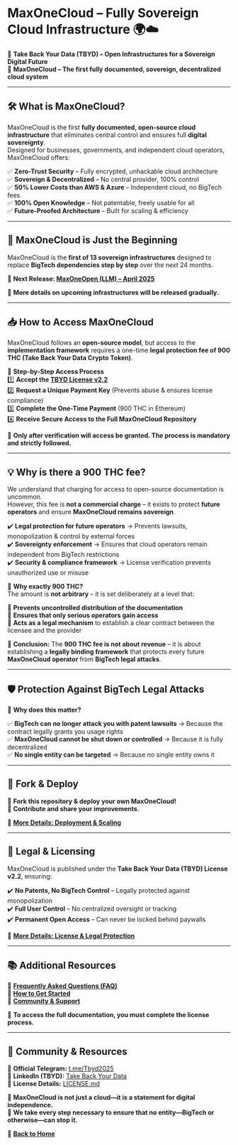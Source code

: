 # **MaxOneCloud – Fully Sovereign Cloud Infrastructure 🌍☁️**  
🚀 **Take Back Your Data (TBYD) – Open Infrastructures for a Sovereign Digital Future**  
🔐 **MaxOneCloud – The first fully documented, sovereign, decentralized cloud system**  

---

## **🛠️ What is MaxOneCloud?**  
MaxOneCloud is the first **fully documented, open-source cloud infrastructure** that eliminates central control and ensures full **digital sovereignty**.  
Designed for businesses, governments, and independent cloud operators, MaxOneCloud offers:  

✅ **Zero-Trust Security** – Fully encrypted, unhackable cloud architecture  
✅ **Sovereign & Decentralized** – No central provider, 100% control  
✅ **50% Lower Costs than AWS & Azure** – Independent cloud, no BigTech fees  
✅ **100% Open Knowledge** – Not patentable, freely usable for all  
✅ **Future-Proofed Architecture** – Built for scaling & efficiency  

---

## **🚀 MaxOneCloud is Just the Beginning**  
MaxOneCloud is the **first of 13 sovereign infrastructures** designed to replace **BigTech dependencies step by step** over the next 24 months.  

📌 **Next Release: [MaxOneOpen (LLM) – April 2025](../MaxOneOpen)**  

🔹 **More details on upcoming infrastructures will be released gradually.**  

---

## **📥 How to Access MaxOneCloud**  
MaxOneCloud follows an **open-source model**, but access to the **implementation framework** requires a one-time **legal protection fee of 900 THC (Take Back Your Data Crypto Token)**.  

📌 **Step-by-Step Access Process**  
1️⃣ **Accept the [TBYD License v2.2](License-and-Access)**  
2️⃣ **Request a Unique Payment Key** (Prevents abuse & ensures license compliance)  
3️⃣ **Complete the One-Time Payment** (900 THC in Ethereum)  
4️⃣ **Receive Secure Access to the Full MaxOneCloud Repository**  

📢 **Only after verification will access be granted. The process is mandatory and strictly followed.**  

---

## **💡 Why is there a 900 THC fee?**  
We understand that charging for access to open-source documentation is uncommon.  
However, this fee is **not a commercial charge** – it exists to protect **future operators** and ensure **MaxOneCloud remains sovereign**.  

✔️ **Legal protection for future operators** → Prevents lawsuits, monopolization & control by external forces  
✔️ **Sovereignty enforcement** → Ensures that cloud operators remain independent from BigTech restrictions  
✔️ **Security & compliance framework** → License verification prevents unauthorized use or misuse  

📌 **Why exactly 900 THC?**  
The amount is **not arbitrary** – it is set deliberately at a level that:  

🔹 **Prevents uncontrolled distribution of the documentation**  
🔹 **Ensures that only serious operators gain access**  
🔹 **Acts as a legal mechanism** to establish a clear contract between the licensee and the provider  

📌 **Conclusion:** The **900 THC fee is not about revenue** – it is about establishing a **legally binding framework** that protects every future **MaxOneCloud operator** from **BigTech legal attacks**.  

---

## **🛡️ Protection Against BigTech Legal Attacks**  
📌 **Why does this matter?**  

✅ **BigTech can no longer attack you with patent lawsuits** → Because the contract legally grants you usage rights  
✅ **MaxOneCloud cannot be shut down or controlled** → Because it is fully decentralized  
✅ **No single entity can be targeted** → Because no single entity owns it  

---

## **🔄 Fork & Deploy**  
🔹 **Fork this repository & deploy your own MaxOneCloud!**  
📢 **Contribute and share your improvements.**  

🔹 **[More Details: Deployment & Scaling](Deployment-and-Scaling)**  

---

## **📜 Legal & Licensing**  
MaxOneCloud is published under the **Take Back Your Data (TBYD) License v2.2**, ensuring:  

✔️ **No Patents, No BigTech Control** – Legally protected against monopolization  
✔️ **Full User Control** – No centralized oversight or tracking  
✔️ **Permanent Open Access** – Can never be locked behind paywalls  

🔹 **[More Details: License & Legal Protection](License-and-Access)**  

---

## **📚 Additional Resources**  
🔹 **[Frequently Asked Questions (FAQ)](FAQ)**  
🔹 **[How to Get Started](Getting-Started)**  
🔹 **[Community & Support](Community-Support)**  

📢 **To access the full documentation, you must complete the license process.**  

---

## **🔗 Community & Resources**  
💬 **Official Telegram:** [t.me/Tbyd2025](https://t.me/Tbyd2025)  
💼 **LinkedIn (TBYD):** [Take Back Your Data](https://www.linkedin.com/company/take-back-your-data)  
📜 **License Details:** [LICENSE.md](LICENSE.md)  

🚀 **MaxOneCloud is not just a cloud—it is a statement for digital independence.**  
📢 **We take every step necessary to ensure that no entity—BigTech or otherwise—can stop it.**  

🔹 **[Back to Home](Home)**

